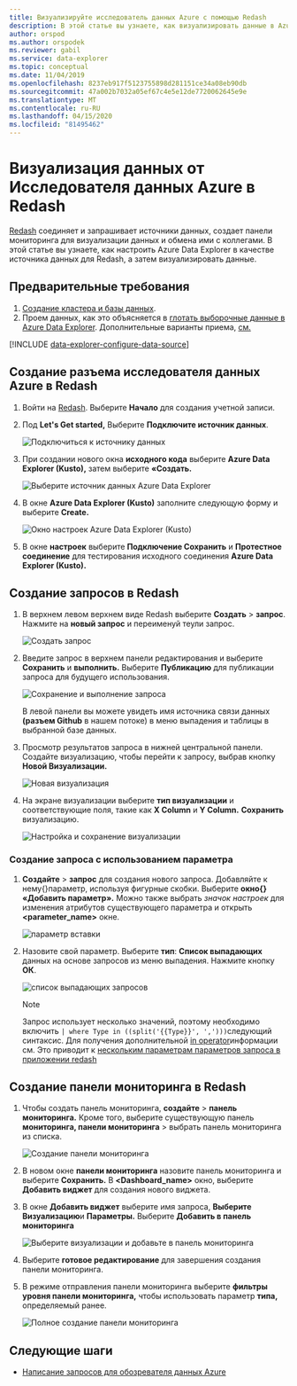 ```yaml
---
title: Визуализируйте исследователь данных Azure с помощью Redash
description: В этой статье вы узнаете, как визуализировать данные в Azure Data Explorer с помощью родного разъема Redash.
author: orspod
ms.author: orspodek
ms.reviewer: gabil
ms.service: data-explorer
ms.topic: conceptual
ms.date: 11/04/2019
ms.openlocfilehash: 8237eb917f5123755898d281151ce34a08eb90db
ms.sourcegitcommit: 47a002b7032a05ef67c4e5e12de7720062645e9e
ms.translationtype: MT
ms.contentlocale: ru-RU
ms.lasthandoff: 04/15/2020
ms.locfileid: "81495462"
---
```

# <a name="visualize-data-from-azure-data-explorer-in-redash"></a>Визуализация данных от Исследователя данных Azure в Redash

[Redash](https://redash.io/) соединяет и запрашивает источники данных, создает панели мониторинга для визуализации данных и обмена ими с коллегами. В этой статье вы узнаете, как настроить Azure Data Explorer в качестве источника данных для Redash, а затем визуализировать данные.

## <a name="prerequisites"></a>Предварительные требования

1. [Создание кластера и базы данных](create-cluster-database-portal.md).
1. Проем данных, как это объясняется в [глотать выборочные данные в Azure Data Explorer](ingest-sample-data.md). Дополнительные варианты приема, [см.](ingest-data-overview.md)

[!INCLUDE [data-explorer-configure-data-source](includes/data-explorer-configure-data-source.md)]

## <a name="create-azure-data-explorer-connector-in-redash"></a>Создание разъема исследователя данных Azure в Redash 

1. Войти на [Redash](https://www.redash.io/). Выберите **Начало** для создания учетной записи.
1. Под **Let's Get started,** Выберите **Подключите источник данных**.

    ![Подключиться к источнику данных](media/redash/connect-data-source.png)

1. При создании нового окна **исходного кода** выберите **Azure Data Explorer (Kusto),** затем выберите **«Создать.** 

    ![Выберите источник данных Azure Data Explorer](media/redash/select-adx-data-source.png)

1. В окне **Azure Data Explorer (Kusto)** заполните следующую форму и выберите **Create.**

    ![Окно настроек Azure Data Explorer (Kusto)](media/redash/adx-settings-window.png)

1. В окне **настроек** выберите **Подключение Сохранить** и **Протестное соединение** для тестирования исходного соединения **Azure Data Explorer (Kusto).**

## <a name="create-queries-in-redash"></a>Создание запросов в Redash

1. В верхнем левом верхнем виде Redash выберите **Создать** > **запрос**. Нажмите на **новый запрос** и переименуй теули запрос.

    ![Создать запрос](media/redash/create-query.png)

1. Введите запрос в верхнем панели редактирования и выберите **Сохранить** и **выполнить.** Выберите **Публикацию** для публикации запроса для будущего использования.

    ![Сохранение и выполнение запроса](media/redash/save-and-execute-query.png)

    В левой панели вы можете увидеть имя источника связи данных **(разъем Github** в нашем потоке) в меню выпадения и таблицы в выбранной базе данных. 

1. Просмотр результатов запроса в нижней центральной панели. Создайте визуализацию, чтобы перейти к запросу, выбрав кнопку **Новой Визуализации.**

    ![Новая визуализация](media/redash/new-visualization.png)

1. На экране визуализации выберите **тип визуализации** и соответствующие поля, такие как **X Column** и **Y Column.** **Сохранить** визуализацию.

    ![Настройка и сохранение визуализации](media/redash/configure-visualization.png)

### <a name="create-a-query-using-a-parameter"></a>Создание запроса с использованием параметра

1. **Создайте** > **запрос** для создания нового запроса. Добавляйте к нему{}параметр, используя фигурные скобки. Выберите **окно{}** **«Добавить параметр».** Можно также выбрать *значок настроек* для изменения атрибутов существующего параметра и открыть **<parameter_name>** окне. 

    ![параметр вставки](media/redash/insert-parameter.png)

1. Назовите свой параметр. Выберите **тип**: **Список выпадающих** данных на основе запросов из меню выпадения. Нажмите кнопку **ОК**.

    ![список выпадающих запросов](media/redash/query-based-dropdown-list.png)

    > [!NOTE]
    > Запрос использует несколько значений, поэтому необходимо включить `| where Type in ((split('{{Type}}', ',')))`следующий синтаксис. Для получения дополнительной [in operator](kusto/query/inoperator.md)информации см. Это приводит к [нескольким параметрам параметров запроса в приложении redash](https://redash.io/help/user-guide/querying/query-parameters#Serialized-Multi-Select-Query-Parametersredash.io)

## <a name="create-a-dashboard-in-redash"></a>Создание панели мониторинга в Redash

1. Чтобы создать панель мониторинга, **создайте** > **панель мониторинга.** Кроме того, выберите существующую панель **мониторинга, панели мониторинга** > выбрать панель мониторинга из списка.

    ![Создание панели мониторинга](media/redash/create-dashboard.png)

1. В новом окне **панели мониторинга** назовите панель мониторинга и выберите **Сохранить.** В **<Dashboard_name>** окно, выберите **Добавить виджет** для создания нового виджета. 

1. В окне **Добавить виджет** выберите имя запроса, **Выберите Визуализацию**и **Параметры.** Выберите **Добавить в панель мониторинга**

   ![Выберите визуализации и добавьте в панель мониторинга](media/redash/add-widget-window.png)

1. Выберите **готовое редактирование** для завершения создания панели мониторинга.

1.  В режиме отправления панели мониторинга выберите **фильтры уровня панели мониторинга,** чтобы использовать параметр **типа,** определяемый ранее.

    ![Полное создание панели мониторинга](media/redash/complete-dashboard.png)

## <a name="next-steps"></a>Следующие шаги

* [Написание запросов для обозревателя данных Azure](write-queries.md)


